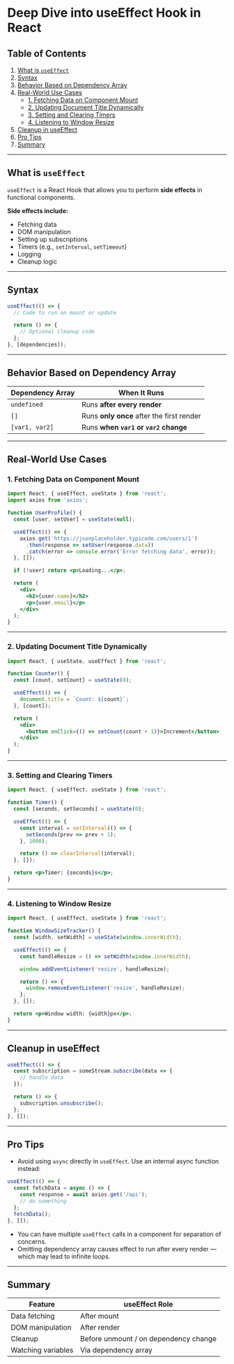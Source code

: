 # Deep Dive into useEffect Hook in React

## Table of Contents

1. [What is `useEffect`](#what-is-useeffect)
2. [Syntax](#syntax)
3. [Behavior Based on Dependency Array](#behavior-based-on-dependency-array)
4. [Real-World Use Cases](#real-world-use-cases)
   - [1. Fetching Data on Component Mount](#1-fetching-data-on-component-mount)
   - [2. Updating Document Title Dynamically](#2-updating-document-title-dynamically)
   - [3. Setting and Clearing Timers](#3-setting-and-clearing-timers)
   - [4. Listening to Window Resize](#4-listening-to-window-resize)
5. [Cleanup in useEffect](#cleanup-in-useeffect)
6. [Pro Tips](#pro-tips)
7. [Summary](#summary)

---

## What is `useEffect`

`useEffect` is a React Hook that allows you to perform **side effects** in functional components.

**Side effects include:**

- Fetching data
- DOM manipulation
- Setting up subscriptions
- Timers (e.g., `setInterval`, `setTimeout`)
- Logging
- Cleanup logic

---

## Syntax

```jsx
useEffect(() => {
  // Code to run on mount or update

  return () => {
    // Optional cleanup code
  };
}, [dependencies]);
```

---

## Behavior Based on Dependency Array

| Dependency Array | When It Runs                              |
| ---------------- | ----------------------------------------- |
| `undefined`      | Runs **after every render**               |
| `[]`             | Runs **only once** after the first render |
| `[var1, var2]`   | Runs **when `var1` or `var2` change**     |

---

## Real-World Use Cases

### 1. Fetching Data on Component Mount

```jsx
import React, { useEffect, useState } from 'react';
import axios from 'axios';

function UserProfile() {
  const [user, setUser] = useState(null);

  useEffect(() => {
    axios.get('https://jsonplaceholder.typicode.com/users/1')
      .then(response => setUser(response.data))
      .catch(error => console.error('Error fetching data', error));
  }, []);

  if (!user) return <p>Loading...</p>;

  return (
    <div>
      <h2>{user.name}</h2>
      <p>{user.email}</p>
    </div>
  );
}
```

---

### 2. Updating Document Title Dynamically

```jsx
import React, { useState, useEffect } from 'react';

function Counter() {
  const [count, setCount] = useState(0);

  useEffect(() => {
    document.title = `Count: ${count}`;
  }, [count]);

  return (
    <div>
      <button onClick={() => setCount(count + 1)}>Increment</button>
    </div>
  );
}
```

---

### 3. Setting and Clearing Timers

```jsx
import React, { useEffect, useState } from 'react';

function Timer() {
  const [seconds, setSeconds] = useState(0);

  useEffect(() => {
    const interval = setInterval(() => {
      setSeconds(prev => prev + 1);
    }, 1000);

    return () => clearInterval(interval);
  }, []);

  return <p>Timer: {seconds}s</p>;
}
```

---

### 4. Listening to Window Resize

```jsx
import React, { useEffect, useState } from 'react';

function WindowSizeTracker() {
  const [width, setWidth] = useState(window.innerWidth);

  useEffect(() => {
    const handleResize = () => setWidth(window.innerWidth);

    window.addEventListener('resize', handleResize);

    return () => {
      window.removeEventListener('resize', handleResize);
    };
  }, []);

  return <p>Window width: {width}px</p>;
}
```

---

## Cleanup in useEffect

```jsx
useEffect(() => {
  const subscription = someStream.subscribe(data => {
    // handle data
  });

  return () => {
    subscription.unsubscribe();
  };
}, []);
```

---

## Pro Tips

- Avoid using `async` directly in `useEffect`. Use an internal async function instead:

```jsx
useEffect(() => {
  const fetchData = async () => {
    const response = await axios.get('/api');
    // do something
  };
  fetchData();
}, []);
```

- You can have multiple `useEffect` calls in a component for separation of concerns.
- Omitting dependency array causes effect to run after every render — which may lead to infinite loops.

---

## Summary

| Feature            | useEffect Role                        |
| ------------------ | ------------------------------------- |
| Data fetching      | After mount                           |
| DOM manipulation   | After render                          |
| Cleanup            | Before unmount / on dependency change |
| Watching variables | Via dependency array                  |

